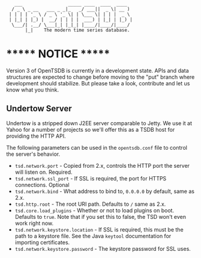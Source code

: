        ___                 _____ ____  ____  ____
      / _ \ _ __   ___ _ _|_   _/ ___||  _ \| __ )
     | | | | '_ \ / _ \ '_ \| | \___ \| | | |  _ \
     | |_| | |_) |  __/ | | | |  ___) | |_| | |_) |
      \___/| .__/ \___|_| |_|_| |____/|____/|____/
           |_|    The modern time series database.

# ***** NOTICE *****
Version 3 of OpenTSDB is currently in a development state. APIs and data
structures are expected to change before moving to the "put" branch where
development should stabilize. But please take a look, contribute and let
us know what you think.

## Undertow Server

Undertow is a stripped down J2EE server comparable to Jetty. We use it at Yahoo for a number of projects so we'll offer this as a TSDB host for providing the HTTP API.

The following parameters can be used in the ``opentsdb.conf`` file to control the server's behavior.

* ``tsd.network.port`` - Copied from 2.x, controls the HTTP port the server will listen on. Required.
* ``tsd.network.ssl_port`` - If SSL is required, the port for HTTPS connections. Optional
* ``tsd.network.bind`` - What address to bind to, ``0.0.0.0`` by default, same as 2.x.
* ``tsd.http.root`` - The root URI path. Defaults to ``/`` same as 2.x.
* ``tsd.core.load_plugins`` - Whether or not to load plugins on boot. Defaults to ``true``. Note that if you set this to false, the TSD won't even work right now.
* ``tsd.network.keystore.location`` - If SSL is required, this must be the path to a keystore file. See the Java ``keytool`` documentation for importing certificates.
* ``tsd.network.keystore.password`` - The keystore password for SSL uses.